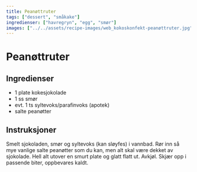 ```yaml
---
title: Peanøttruter
tags: ["dessert", "småkake"]
ingredienser: ["havregryn", "egg", "smør"]
images: ["../../assets/recipe-images/web_kokoskonfekt-peanøttruter.jpg"]
---
```


# Peanøttruter

## Ingredienser

- 1 plate kokesjokolade
- 1 ss smør
- evt. 1 ts syltevoks/parafinvoks (apotek)
- salte peanøtter

## Instruksjoner

Smelt sjokoladen, smør og syltevoks (kan sløyfes) i vannbad. Rør inn så mye vanlige salte peanøtter som du kan, men alt skal være dekket av sjokolade. Hell alt utover en smurt plate og glatt flatt ut. Avkjøl. Skjær opp i passende biter, oppbevares kaldt.
